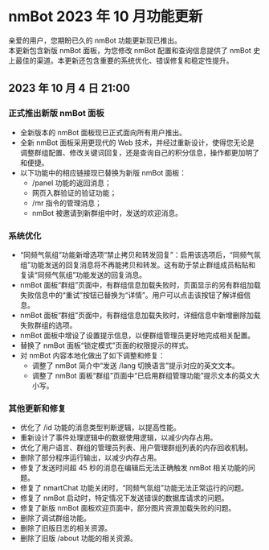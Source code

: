 # nmBot 2023 年 10 月功能更新

亲爱的用户，您期盼已久的 nmBot 功能更新现已推出。  
本更新包含新版 nmBot 面板，为您修改 nmBot 配置和查询信息提供了 nmBot 史上最佳的渠道。本更新还包含重要的系统优化、错误修复和稳定性提升。

## 2023 年 10 月 4 日 21:00
### 正式推出新版 nmBot 面板
- 全新版本的 nmBot 面板现已正式面向所有用户推出。
- 全新 nmBot 面板采用更现代的 Web 技术，并经过重新设计，使得您无论是调整群组配置、修改关键词回复，还是查询自己的积分信息，操作都更加明了和便捷。
- 以下功能中的相应链接现已替换为新版 nmBot 面板：
    - /panel 功能的返回消息；
    - 网页入群验证的验证功能；
    - /mr 指令的管理消息；
    - nmBot 被邀请到新群组中时，发送的欢迎消息。

### 系统优化
- “同频气氛组”功能新增选项“禁止拷贝和转发回复”：启用该选项后，“同频气氛组”功能发送的回复消息将不再能拷贝和转发。这有助于禁止群组成员粘贴和复读“同频气氛组”功能发送的回复消息。
- nmBot 面板“群组”页面中，有群组信息加载失败时，页面显示的另有群组加载失败信息中的“重试”按钮已替换为“详情”。用户可以点击该按钮了解详细信息。
- nmBot 面板“群组”页面中，有群组信息加载失败时，详细信息中新增删除加载失败群组的选项。
- nmBot 面板中增设了设置提示信息，以便群组管理员更好地完成相关配置。
- 替换了 nmBot 面板“锁定模式”页面的权限提示的样式。
- 对 nmBot 内容本地化做出了如下调整和修复：
    - 调整了 nmBot 简介中“发送 /lang 切换语言”提示对应的英文文本。
    - 调整了 nmBot 面板“群组”页面中“已启用群组管理功能”提示文本的英文大小写。

### 其他更新和修复
- 优化了 /id 功能的消息类型判断逻辑，以提高性能。
- 重新设计了事件处理逻辑中的数据使用逻辑，以减少内存占用。
- 优化了用户语言、群组的管理员列表、用户管理群组列表的内存回收机制。
- 删除了部分程序运行输出，以减少内存占用。
- 修复了发送时间超 45 秒的消息在编辑后无法正确触发 nmBot 相关功能的问题。
- 修复了 nmartChat 功能关闭时，“同频气氛组”功能无法正常运行的问题。
- 修复了 nmBot 启动时，特定情况下发送错误的数据库请求的问题。
- 修复了新版 nmBot 面板欢迎页面中，部分图片资源加载失败的问题。
- 删除了调试群组功能。
- 删除了旧版日志的相关资源。
- 删除了旧版 /about 功能的相关资源。